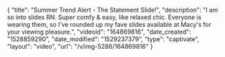 {
    "title": "Summer Trend Alert - The Statement Slide!",
    "description": "I am so into slides RN. Super comfy & easy, like relaxed chic. Everyone is wearing them, so I've rounded up my fave slides available at Macy's for your viewing pleasure.",
    "videoid": "164869816",
    "date_created": "1528859290",
    "date_modified": "1529237379",
    "type": "captivate",
    "layout": "video",
    "url": "\/v\/img-5286\/164869816"
}